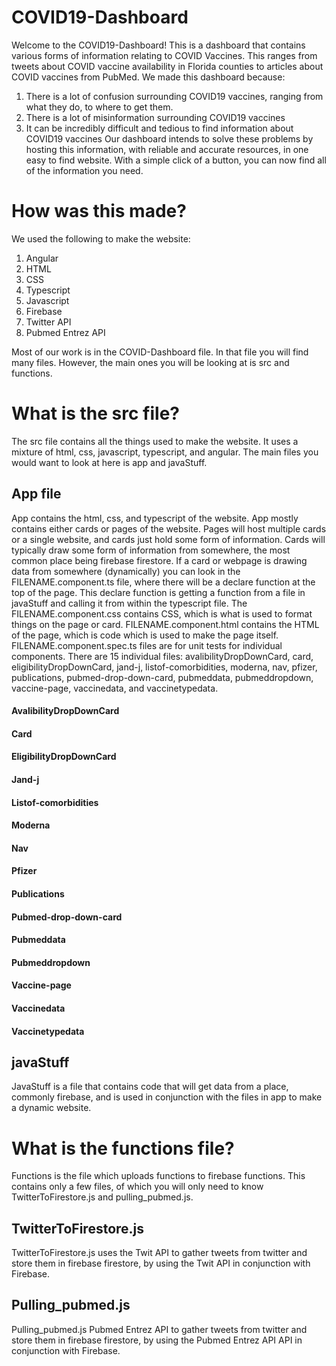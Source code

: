 # COVID19-Dashboard

Welcome to the COVID19-Dashboard! This is a dashboard that contains various forms of information relating to COVID Vaccines. This ranges from tweets about COVID vaccine availability in Florida counties to articles about COVID vaccines from PubMed. We made this dashboard because:
1. There is a lot of confusion surrounding COVID19 vaccines, ranging from what they do, to where to get them.
2. There is a lot of misinformation surrounding COVID19 vaccines
4. It can be incredibly difficult and tedious to find information about COVID19 vaccines
Our dashboard intends to solve these problems by hosting this information, with reliable and accurate resources, in one easy to find website. With a simple click of a button, you can now find all of the information you need.

# How was this made?
We used the following to make the website:
1. Angular
2. HTML
3. CSS
4. Typescript
5. Javascript
6. Firebase
7. Twitter API
8. Pubmed Entrez API

Most of our work is in the COVID-Dashboard file. In that file you will find many files. However, the main ones you will be looking at is src and functions.

# What is the src file?
The src file contains all the things used to make the website. It uses a mixture of html, css, javascript, typescript, and angular. The main files you would want to look at here is app and javaStuff.

## App file
App contains the html, css, and typescript of the website. App mostly contains either cards or pages of the website. Pages will host multiple cards or a single website, and cards just hold some form of information. Cards will typically draw some form of information from somewhere, the most common place being firebase firestore. If a card or webpage is drawing data from somewhere (dynamically) you can look in the FILENAME.component.ts file, where there will be a declare function at the top of the page. This declare function is getting a function from a file in javaStuff and calling it from within the typescript file. The FILENAME.component.css contains CSS, which is what is used to format things on the page or card. FILENAME.component.html contains the HTML of the page, which is code which is used to make the page itself. FILENAME.component.spec.ts files are for unit tests for individual components. There are 15 individual files: avalibilityDropDownCard, card, eligibilityDropDownCard, jand-j, listof-comorbidities, moderna, nav, pfizer, publications, pubmed-drop-down-card, pubmeddata, pubmeddropdown, vaccine-page, vaccinedata, and vaccinetypedata.

#### AvalibilityDropDownCard 
#### Card
#### EligibilityDropDownCard
#### Jand-j
#### Listof-comorbidities
#### Moderna
#### Nav
#### Pfizer
#### Publications
#### Pubmed-drop-down-card
#### Pubmeddata
#### Pubmeddropdown 
#### Vaccine-page
#### Vaccinedata
#### Vaccinetypedata


## javaStuff
JavaStuff is a file that contains code that will get data from a place, commonly firebase, and is used in conjunction with the files in app to make a dynamic website. 

# What is the functions file?
Functions is the file which uploads functions to firebase functions. This contains only a few files, of which you will only need to know TwitterToFirestore.js and pulling_pubmed.js.
## TwitterToFirestore.js
TwitterToFirestore.js uses the Twit API to gather tweets from twitter and store them in firebase firestore, by using the Twit API in conjunction with Firebase.
## Pulling_pubmed.js
Pulling_pubmed.js Pubmed Entrez API to gather tweets from twitter and store them in firebase firestore, by using the Pubmed Entrez API API in conjunction with Firebase.


